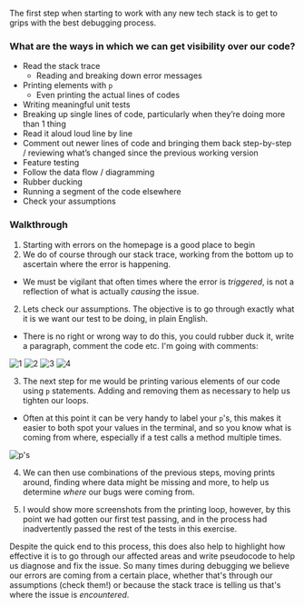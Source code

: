 The first step when starting to work with any new tech stack is to get to grips with the best debugging process.

### What are the ways in which we can get visibility over our code?

* Read the stack trace
  * Reading and breaking down error messages
* Printing elements with `p`
  * Even printing the actual lines of codes
* Writing meaningful unit tests
* Breaking up single lines of code, particularly when they’re doing more than 1 thing
* Read it aloud loud line by line
* Comment out newer lines of code and bringing them back step-by-step / reviewing what’s changed since the previous working version
* Feature testing
* Follow the data flow / diagramming
* Rubber ducking
* Running a segment of the code elsewhere
* Check your assumptions

### Walkthrough

1. Starting with errors on the homepage is a good place to begin
2. We do of course through our stack trace, working from the bottom up to ascertain where the error is happening.
  * We must be vigilant that often times where the error is *triggered*, is not a reflection of what is actually *causing* the issue.
2. Lets check our assumptions. The objective is to go through exactly what it is we want our test to be doing, in plain English.
  * There is no right or wrong way to do this, you could rubber duck it, write a paragraph, comment the code etc. I'm going with comments:

![1](https://github.com/adamwoodcock98/MakersPortfolio/blob/main/Evidence/Screenshot%202022-03-17%20at%2012.21.28.png?raw=true)
![2](https://github.com/adamwoodcock98/MakersPortfolio/blob/main/Evidence/Screenshot%202022-03-17%20at%2012.27.34.png?raw=true)
![3](https://github.com/adamwoodcock98/MakersPortfolio/blob/main/Evidence/Screenshot%202022-03-17%20at%2012.27.52.png?raw=true) 
![4](https://github.com/adamwoodcock98/MakersPortfolio/blob/main/Evidence/Screenshot%202022-03-17%20at%2012.28.06.png?raw=true)

3. The next step for me would be printing various elements of our code using `p` statements. Adding and removing them as necessary to help us tighten our loops.
  * Often at this point it can be very handy to label your `p`'s, this makes it easier to both spot your values in the terminal, and so you know what is coming from where, especially if a test calls a method multiple times.

![p's](https://github.com/adamwoodcock98/MakersPortfolio/blob/main/Evidence/Screenshot%202022-03-17%20at%2012.32.49.png?raw=true)

4. We can then use combinations of the previous steps, moving prints around, finding where data might be missing and more, to help us determine _where_ our bugs were coming from.

5. I would show more screenshots from the printing loop, however, by this point we had gotten our first test passing, and in the process had inadvertently passed the rest of the tests in this exercise.

Despite the quick end to this process, this does also help to highlight how effective it is to go through our affected areas and write pseudocode to help us diagnose and fix the issue. So many times during debugging we believe our errors are coming from a certain place, whether that's through our assumptions (check them!) or because the stack trace is telling us that's where the issue is *encountered*.
